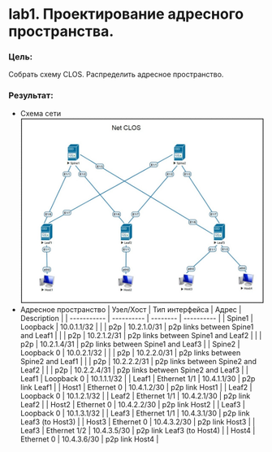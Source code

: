 # lab1. Проектирование адресного пространства.
### Цель:
Собрать схему CLOS.
Распределить адресное пространство.
### Результат:
- Схема сети
![Схема сети](Схема%20Net%20Clos.jpg)
- Адресное пространство
| Узел/Хост | Тип интерфейса | Адрес | Description |
| ----------- | ---------- | -------- | ---------- |
| Spine1 | Loopback | 10.0.1.1/32 |
|      | p2p | 10.2.1.0/31 | p2p links between Spine1 and Leaf1 |
|      | p2p | 10.2.1.2/31 | p2p links between Spine1 and Leaf2 |
|      | p2p | 10.2.1.4/31 | p2p links between Spine1 and Leaf3 |
| Spine2 | Loopback 0 | 10.0.2.1/32 |
|      | p2p | 10.2.2.0/31 | p2p links between Spine2 and Leaf1 |
|      | p2p | 10.2.2.2/31 | p2p links between Spine2 and Leaf2 |
|      | p2p | 10.2.2.4/31 | p2p links between Spine2 and Leaf3 |
| Leaf1 | Loopback 0 | 10.1.1.1/32 | 
| Leaf1 | Ethernet 1/1 | 10.4.1.1/30 | p2p link Leaf1 |
| Host1 | Ethernet 0 | 10.4.1.2/30 | p2p link Host1 |
| Leaf2 | Loopback 0 | 10.1.2.1/32 |
| Leaf2 | Ethernet 1/1 | 10.4.2.1/30 | p2p link Leaf2 |
| Host2 | Ethernet 0 | 10.4.2.2/30 | p2p link Host2 |
| Leaf3 | Loopback 0 | 10.1.3.1/32 |
| Leaf3 | Ethernet 1/1 | 10.4.3.1/30 | p2p link Leaf3 (to Host3) |
| Host3 | Ethernet 0 | 10.4.3.2/30 | p2p link Host3 |
| Leaf3 | Ethernet 1/2 | 10.4.3.5/30 | p2p link Leaf3 (to Host4) | 
| Host4 | Ethernet 0 | 10.4.3.6/30 | p2p link Host4 |
